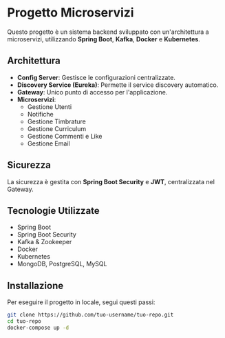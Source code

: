 # Progetto Microservizi  

Questo progetto è un sistema backend sviluppato con un'architettura a microservizi, utilizzando **Spring Boot**, **Kafka**, **Docker** e **Kubernetes**.  

## Architettura  
- **Config Server**: Gestisce le configurazioni centralizzate.  
- **Discovery Service (Eureka)**: Permette il service discovery automatico.  
- **Gateway**: Unico punto di accesso per l'applicazione.  
- **Microservizi**:  
  - Gestione Utenti  
  - Notifiche  
  - Gestione Timbrature  
  - Gestione Curriculum  
  - Gestione Commenti e Like  
  - Gestione Email  

## Sicurezza  
La sicurezza è gestita con **Spring Boot Security** e **JWT**, centralizzata nel Gateway.  

## Tecnologie Utilizzate  
- Spring Boot  
- Spring Boot Security  
- Kafka & Zookeeper  
- Docker  
- Kubernetes  
- MongoDB, PostgreSQL, MySQL  

## Installazione  
Per eseguire il progetto in locale, segui questi passi:  

```sh
git clone https://github.com/tuo-username/tuo-repo.git
cd tuo-repo
docker-compose up -d
